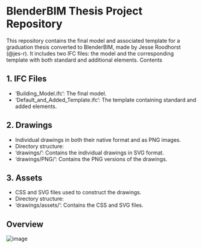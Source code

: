 # BlenderBIM Thesis Project Repository
This repository contains the final model and associated template for a graduation thesis converted to BlenderBIM, made by Jesse Roodhorst (@jes-r). It includes two IFC files: the model and the corresponding template with both standard and additional elements.
Contents
## 1.	IFC Files
-	‘Building_Model.ifc’: The final model.
-	‘Default_and_Added_Template.ifc’: The template containing standard and added elements.
## 2.	Drawings
-	Individual drawings in both their native format and as PNG images.
-	Directory structure:
-	‘drawings/’: Contains the individual drawings in SVG format.
-	‘drawings/PNG/’: Contains the PNG versions of the drawings.
## 3.	Assets
-	CSS and SVG files used to construct the drawings.
-	Directory structure:
-	‘drawings/assets/’: Contains the CSS and SVG files.

## Overview
![image](https://github.com/3BMLabs/BlenderBIM/assets/93218222/b669f985-c12c-4f6a-89c6-451f96f4dbb0)
